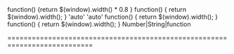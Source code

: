 <!--**
/*-------------------------------------------
    Auto-generated file. Do not modify.
-------------------------------------------

**-->
<!--merge--><!--/merge-->
<!--default-->function() {return $(window).width() * 0.8 }<!--/default-->
<!--custom_default_for_windows_8-->function() { return $(window).width(); }<!--/custom_default_for_windows_8-->
<!--custom_default_for_windows_10-->'auto'<!--/custom_default_for_windows_10-->
<!--custom_default_for_android-->'auto'<!--/custom_default_for_android-->
<!--custom_default_for_android_phone-->function() { return $(window).width(); }<!--/custom_default_for_android_phone-->
<!--custom_default_for_windows_phone_10-->function() { return $(window).width(); }<!--/custom_default_for_windows_phone_10-->
<!--type-->Number|String|function<!--/type-->
===========================================================================
